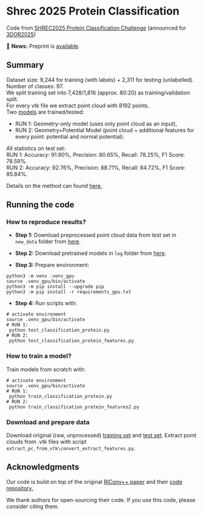 # Shrec 2025 Protein Classification

Code from [SHREC2025 Protein Classification Challenge](https://shrec2025.drugdesign.fr/#envisioned-task) 
(announced for [3DOR2025](https://3dor.cs.ucl.ac.uk/home))

:tada: **News:** Preprint is [available](https://papers.ssrn.com/sol3/papers.cfm?abstract_id=5258950).

## Summary

Dataset size: 9,244 for training (with labels) + 2,311 for testing (unlabelled). Number of classes: 97.\
We split training set into 7,428/1,816 (approx. 80:20) as training/validation split.\
For every vtk file we extract point cloud with 8192 points. \
Two [models](https://drive.contact.de/s/X9eiUArRXTTX1pT) are trained/tested:
+ RUN 1: Geometry-only model (uses only point cloud as an input),
+ RUN 2: Geometry+Potential Model (point cloud + additional features for every point: potential and normal potential).

All statistics on test set: \
RUN 1:
Accuracy: 91.90%,
Precision: 80.65%,
Recall: 78.25%,
F1 Score: 78.59%.\
RUN 2:
Accuracy: 92.76%,
Precision: 88.71%,
Recall: 84.72%,
F1 Score: 85.84%.


Details on the method can found [here.](https://github.com/ContactSoftwareAI/RINetwork-Shrec2025-Protein-Shape-Classification/blob/main/docu.pdf)


## Running the code

### How to reproduce results?
+ **Step 1:** Download preprocessed point cloud data from test set in ```new_data``` folder from [here](https://drive.contact.de/s/2uYAC96R0PnIHUR).

+ **Step 2:** Download pretrained models in ```log``` folder from [here](https://drive.contact.de/s/X9eiUArRXTTX1pT). 

+ **Step 3:** Prepare environment:
```
python3 -m venv .venv_gpu
source .venv_gpu/bin/activate
python3 -m pip install --upgrade pip
python3 -m pip install -r requirements_gpu.txt
```

+ **Step 4:** Run scripts with:
```
# activate environment
source .venv_gpu/bin/activate
# RUN 1:
 python test_classification_protein.py
# RUN 2:
 python test_classification_protein_features.py
```


### How to train a model?
Train models from scratch with:
```
# activate environment
source .venv_gpu/bin/activate
# RUN 1:
 python train_classification_protein.py
# RUN 2:
 python train_classification_protein_features2.py
```


### Download and prepare data
Download original (raw, unprocessed) [training set](https://shrec2025.drugdesign.fr/files/train_set.tar.xz) and [test set](https://shrec2025.drugdesign.fr/files/test_set.tar.xz).
Extract point clouds from .vtk files with script ```extract_pc_from_vtk\convert_extract_features.py```.


## Acknowledgments
Our code is build on top of the original [RIConv++ paper](https://arxiv.org/abs/2202.13094) and their [code repository.](https://github.com/cszyzhang/riconv2)

We thank authors for open-sourcing their code. If you use this code, please consider citing them.














